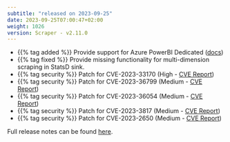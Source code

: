 ```yaml
---
subtitle: "released on 2023-09-25"
date: 2023-09-25T07:00:47+02:00
weight: 1026
version: Scraper - v2.11.0
---
```


- {{% tag added %}} Provide support for Azure PowerBI Dedicated ([docs](https://docs.promitor.io/latest/scraping/providers/powerbi-dedicated/))
- {{% tag fixed %}} Provide missing functionality for multi-dimension scraping in StatsD sink.
- {{% tag security %}} Patch for CVE-2023-33170 (High - [CVE Report](https://avd.aquasec.com/nvd/2023/cve-2023-33170/))
- {{% tag security %}} Patch for CVE-2023-36799 (Medium - [CVE Report](https://avd.aquasec.com/nvd/cve-2023-36799))
- {{% tag security %}} Patch for CVE-2023-36054 (Medium - [CVE Report](https://avd.aquasec.com/nvd/2023/cve-2023-36054/))
- {{% tag security %}} Patch for CVE-2023-3817 (Medium - [CVE Report](https://avd.aquasec.com/nvd/2023/cve-2023-3817/))
- {{% tag security %}} Patch for CVE-2023-2650 (Medium - [CVE Report](https://avd.aquasec.com/nvd/2023/cve-2023-2650/))

Full release notes can be found [here](https://github.com/tomkerkhove/promitor/releases/tag/Scraper-v2.11.0).
